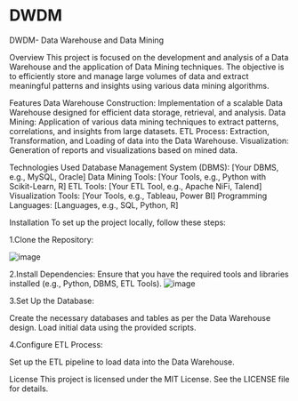 # DWDM
DWDM- Data Warehouse and Data Mining

Overview
This project is focused on the development and analysis of a Data Warehouse and the application of Data Mining techniques. The objective is to efficiently store and manage large volumes of data and extract meaningful patterns and insights using various data mining algorithms.

Features
Data Warehouse Construction: Implementation of a scalable Data Warehouse designed for efficient data storage, retrieval, and analysis.
Data Mining: Application of various data mining techniques to extract patterns, correlations, and insights from large datasets.
ETL Process: Extraction, Transformation, and Loading of data into the Data Warehouse.
Visualization: Generation of reports and visualizations based on mined data.

Technologies Used
Database Management System (DBMS): [Your DBMS, e.g., MySQL, Oracle]
Data Mining Tools: [Your Tools, e.g., Python with Scikit-Learn, R]
ETL Tools: [Your ETL Tool, e.g., Apache NiFi, Talend]
Visualization Tools: [Your Tools, e.g., Tableau, Power BI]
Programming Languages: [Languages, e.g., SQL, Python, R]

Installation
To set up the project locally, follow these steps:

1.Clone the Repository:

![image](https://github.com/user-attachments/assets/7e98dcda-cd17-4116-9006-0f04f0147354)

2.Install Dependencies:
Ensure that you have the required tools and libraries installed (e.g., Python, DBMS, ETL Tools).
![image](https://github.com/user-attachments/assets/5d603b08-62ac-4d64-93e5-591b22b13ed3)

3.Set Up the Database:

Create the necessary databases and tables as per the Data Warehouse design.
Load initial data using the provided scripts.

4.Configure ETL Process:

Set up the ETL pipeline to load data into the Data Warehouse.

License
This project is licensed under the MIT License. See the LICENSE file for details.
